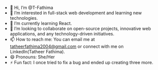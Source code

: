 - 👋 Hi, I’m @T-Fathima
- 👀 I’m interested in full-stack web development and learning new technologies.
- 🌱 I’m currently learning React.
- 💞️ I’m looking to collaborate on open-source projects, innovative web applications, and any technology-driven initiatives.
- 📫 How to reach me: You can email me at tatheerfathima2004@gmail.com or connect with me on LinkedIn(Tatheer Fathima).
- 😄 Pronouns: She/Her
- ⚡ Fun fact: I once tried to fix a bug and ended up creating three more.

<!---
T-Fathima/T-Fathima is a ✨ special ✨ repository because its `README.md` (this file) appears on your GitHub profile.
You can click the Preview link to take a look at your changes.
--->
